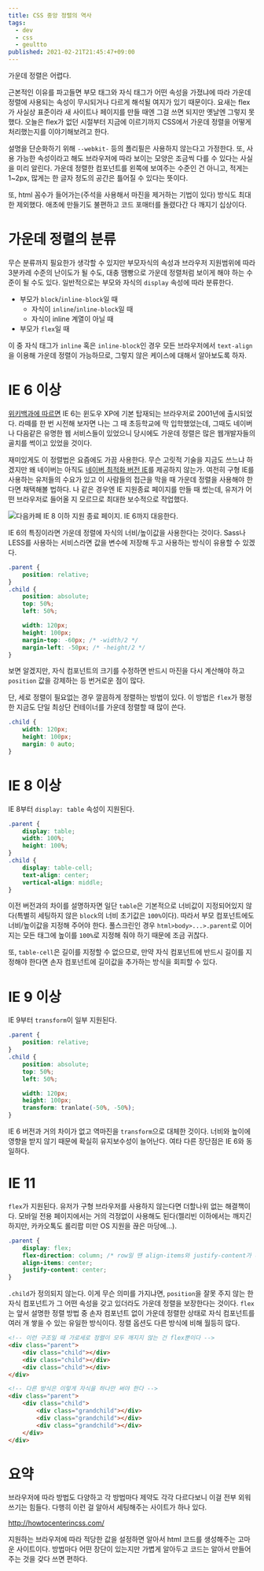 ```yaml
---
title: CSS 중앙 정렬의 역사
tags:
  - dev
  - css
  - geultto
published: 2021-02-21T21:45:47+09:00
---
```


가운데 정렬은 어렵다.

근본적인 이유를 파고들면 부모 태그와 자식 태그가 어떤 속성을 가졌냐에 따라 가운데 정렬에 사용되는 속성이 무시되거나 다르게 해석될 여지가 있기 때문이다. 요새는 flex가 사실상 표준이라 새 사이트나 페이지를 만들 때엔 그걸 쓰면 되지만 옛날엔 그렇지 못했다. 오늘은 flex가 없던 시절부터 지금에 이르기까지 CSS에서 가운데 정렬을 어떻게 처리했는지를 이야기해보려고 한다.

설명을 단순화하기 위해  `--webkit-` 등의 폴리필은 사용하지 않는다고 가정한다. 또, 사용 가능한 속성이라고 해도 브라우저에 따라 보이는 모양은 조금씩 다를 수 있다는 사실을 미리 알린다. 가운데 정렬한 컴포넌트를 왼쪽에 보여주는 수준인 건 아니고, 적게는 1~2px, 많게는 한 글자 정도의 공간은 틀어질 수 있다는 뜻이다.

또, html 꼼수가 들어가는(주석을 사용해서 마진을 제거하는 기법이 있다) 방식도 최대한 제외했다. 애초에 만들기도 불편하고 코드 포매터를 돌렸다간 다 깨지기 십상이다.

# 가운데 정렬의 분류

무슨 분류까지 필요한가 생각할 수 있지만 부모자식의 속성과 브라우저 지원범위에 따라 3분카레 수준의 난이도가 될 수도, 대충 땜빵으로 가운데 정렬처럼 보이게 해야 하는 수준이 될 수도 있다. 일반적으로는 부모와 자식의 `display` 속성에 따라 분류한다.

- 부모가 `block`/`inline-block`일 때
	- 자식이 `inline`/`inline-block`일 때
	- 자식이 inline 계열이 아닐 때
- 부모가 `flex`일 때

이 중 자식 태그가 `inline` 혹은 `inline-block`인 경우 모든 브라우저에서 `text-align`을 이용해 가운데 정렬이 가능하므로, 그렇지 않은 케이스에 대해서 알아보도록 하자.

# IE 6 이상

[위키백과에 따르면](https://ko.wikipedia.org/wiki/%EC%9D%B8%ED%84%B0%EB%84%B7_%EC%9D%B5%EC%8A%A4%ED%94%8C%EB%A1%9C%EB%9F%AC_6) IE 6는 윈도우 XP에 기본 탑재되는 브라우저로 2001년에 출시되었다. 라떼를 한 번 시전해 보자면 나는 그 때 초등학교에 막 입학했었는데, 그때도 네이버나 다음같은 유명한 웹 서비스들이 있었으니 당시에도 가운데 정렬은 많은 웹개발자들의 골치를 썩이고 있었을 것이다.

재미있게도 이 정렬법은 요즘에도 가끔 사용한다. 무슨 고릿적 기술을 지금도 쓰느냐 하겠지만 왜 네이버는 아직도 [네이버 최적화 버전 IE](https://tools.naver.com/service/internet-explorer/index.nhn)를 제공하지 않는가. 여전히 구형 IE를 사용하는 유저들의 수요가 있고 이 사람들의 접근을 막을 때 가운데 정렬을 사용해야 한다면 채택해볼 법하다. 나 같은 경우엔 IE 지원종료 페이지를 만들 때 썼는데, 유저가 어떤 브라우저로 들어올 지 모르므로 최대한 보수적으로 작업했다.

![다음카페 IE 8 이하 지원 종료 페이지. IE 6까지 대응한다.](./assets/ie-support.png)

IE 6의 특징이라면 가운데 정렬에 자식의 너비/높이값을 사용한다는 것이다. Sass나 LESS를 사용하는 서비스라면 값을 변수에 저장해 두고 사용하는 방식이 유용할 수 있겠다.

```css
.parent {
	position: relative;
}
.child {
	position: absolute;
	top: 50%;
	left: 50%;

	width: 120px;
	height: 100px;
	margin-top: -60px; /* -width/2 */
	margin-left: -50px; /* -height/2 */
}
```

보면 알겠지만, 자식 컴포넌트의 크기를 수정하면 반드시 마진을 다시 계산해야 하고 `position` 값을 강제하는 등 번거로운 점이 많다.

단, 세로 정렬이 필요없는 경우 깔끔하게 정렬하는 방법이 있다. 이 방법은 `flex`가 평정한 지금도 단일 최상단 컨테이너를 가운데 정렬할 때 많이 쓴다.

```css
.child {
	width: 120px;
	height: 100px;
	margin: 0 auto;
}
```

# IE 8 이상

IE 8부터 `display: table` 속성이 지원된다.

```css
.parent {
	display: table;
	width: 100%;
	height: 100%;
}
.child {
	display: table-cell;
	text-align: center;
	vertical-align: middle;
}
```

이전 버전과의 차이를 설명하자면 일단 `table`은 기본적으로 너비값이 지정되어있지 않다(특별히 세팅하지 않은 `block`의 너비 초기값은 `100%`이다). 따라서 부모 컴포넌트에도 너비/높이값을 지정해 주어야 한다. 풀스크린인 경우 `html>body>...>.parent`로 이어지는 모든 태그에 높이를 `100%`로 지정해 줘야 하기 때문에 조금 귀찮다.

또, `table-cell`은 길이를 지정할 수 없으므로, 만약 자식 컴포넌트에 반드시 길이를 지정해야 한다면 손자 컴포넌트에 길이값을 추가하는 방식을 회피할 수 있다.

# IE 9 이상

IE 9부터 `transform`이 일부 지원된다.

```css
.parent {
	position: relative;
}
.child {
	position: absolute;
	top: 50%;
	left: 50%;

	width: 120px;
	height: 100px;
	transform: tranlate(-50%, -50%);
}
```

IE 6 버전과 거의 차이가 없고 역마진을 `transform`으로 대체한 것이다. 너비와 높이에 영향을 받지 않기 때문에 확실히 유지보수성이 늘어난다. 여타 다른 장단점은 IE 6와 동일하다.

# IE 11

`flex`가 지원된다. 유저가 구형 브라우저를 사용하지 않는다면 더할나위 없는 해결책이다. 모바일 전용 페이지에서는 거의 걱정없이 사용해도 된다(젤리빈 이하에서는 깨지긴 하지만, 카카오톡도 롤리팝 미만 OS 지원을 끊은 마당에...).

```css
.parent {
	display: flex;
	flex-direction: column; /* row일 땐 align-items와 justify-content가 바뀜 */
	align-items: center;
	justify-content: center;
}
```

`.child`가 정의되지 않는다. 이게 무슨 의미를 가지냐면, `position`을 잘못 주지 않는 한 자식 컴포넌트가 그 어떤 속성을 갖고 있더라도 가운데 정렬을 보장한다는 것이다. `flex`는 앞서 설명한 정렬 방법 중 손자 컴포넌트 없이 가운데 정렬한 상태로 자식 컴포넌트를 여러 개 쌓을 수 있는 유일한 방식이다. 정렬 옵션도 다른 방식에 비해 월등히 많다.

```html
<!-- 이런 구조일 때 가로세로 정렬이 모두 깨지지 않는 건 flex뿐이다 -->
<div class="parent">
	<div class="child"></div>
	<div class="child"></div>
	<div class="child"></div>
</div>

<!-- 다른 방식은 이렇게 자식을 하나만 써야 한다 -->
<div class="parent">
	<div class="child">
		<div class="grandchild"></div>
		<div class="grandchild"></div>
		<div class="grandchild"></div>
	</div>
</div>
```

# 요약

브라우저에 따라 방법도 다양하고 각 방법마다 제약도 각각 다르다보니 이걸 전부 외워 쓰기는 힘들다. 다행히 이런 걸 알아서 세팅해주는 사이트가 하나 있다.

<http://howtocenterincss.com/>

지원하는 브라우저에 따라 적당한 값을 설정하면 알아서 html 코드를 생성해주는 고마운 사이트이다. 방법마다 어떤 장단이 있는지만 가볍게 알아두고 코드는 알아서 만들어 주는 것을 갖다 쓰면 편하다.
